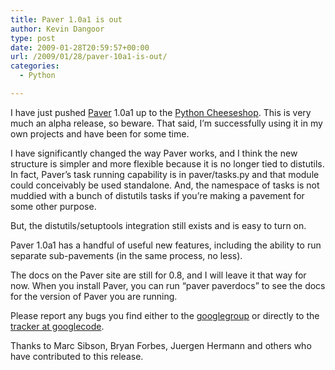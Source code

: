 ```yaml
---
title: Paver 1.0a1 is out
author: Kevin Dangoor
type: post
date: 2009-01-28T20:59:57+00:00
url: /2009/01/28/paver-10a1-is-out/
categories:
  - Python

---
```

I have just pushed [Paver][1] 1.0a1 up to the [Python Cheeseshop][2]. This is very much an alpha release, so beware. That said, I&#8217;m successfully using it in my own projects and have been for some time.

I have significantly changed the way Paver works, and I think the new structure is simpler and more flexible because it is no longer tied to distutils. In fact, Paver&#8217;s task running capability is in paver/tasks.py and that module could conceivably be used standalone. And, the namespace of tasks is not muddied with a bunch of distutils tasks if you&#8217;re making a pavement for some other purpose.

But, the distutils/setuptools integration still exists and is easy to turn on.

Paver 1.0a1 has a handful of useful new features, including the ability to run separate sub-pavements (in the same process, no less).

The docs on the Paver site are still for 0.8, and I will leave it that way for now. When you install Paver, you can run &#8220;paver paverdocs&#8221; to see the docs for the version of Paver you are running.

Please report any bugs you find either to the [googlegroup][3] or directly to the [tracker at googlecode][4].

Thanks to Marc Sibson, Bryan Forbes, Juergen Hermann and others who have contributed to this release.

 [1]: http://www.blueskyonmars.com/projects/paver/
 [2]: http://pypi.python.org/pypi/Paver/1.0a1
 [3]: http://groups.google.com/group/paver
 [4]: http://code.google.com/p/paver/